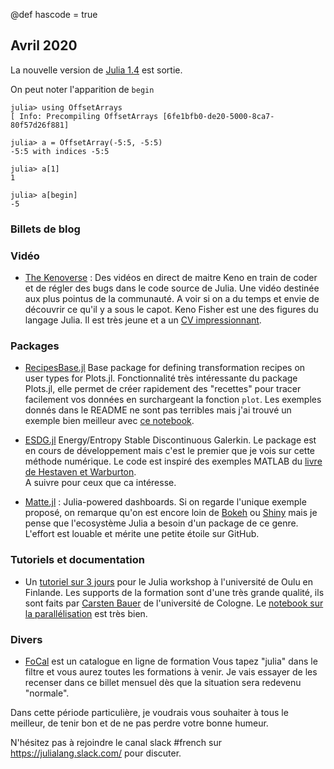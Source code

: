 @def hascode = true
## Avril 2020

La nouvelle version de [Julia 1.4](https://github.com/JuliaLang/julia/blob/v1.4.0-rc2/NEWS.md) est sortie.

On peut noter l'apparition de `begin`

```julia-repl
julia> using OffsetArrays
[ Info: Precompiling OffsetArrays [6fe1bfb0-de20-5000-8ca7-80f57d26f881]

julia> a = OffsetArray(-5:5, -5:5)
-5:5 with indices -5:5

julia> a[1]
1

julia> a[begin]
-5
```

### Billets de blog

### Vidéo

- [The Kenoverse](https://www.twitch.tv/videos/568689044) : Des vidéos en direct de
maitre Keno en train de coder et de régler des bugs dans le code source de Julia. 
Une vidéo destinée aux plus pointus de la communauté.  A voir si on a du temps 
et envie de découvrir ce qu'il y a sous le capot. Keno Fisher est
une des figures du langage Julia. Il est très jeune et a un [CV impressionnant](https://juliacomputing.com/communication/2018/11/19/30u30.html).

### Packages 

- [RecipesBase.jl](https://github.com/JuliaPlots/RecipesBase.jl) Base package 
for defining transformation recipes on user types for Plots.jl. Fonctionnalité 
très intéressante du package Plots.jl, elle permet de créer rapidement des 
"recettes" pour tracer facilement vos données en surchargeant la fonction `plot`. 
Les exemples donnés dans le README ne sont pas terribles mais j'ai trouvé un 
exemple bien meilleur avec [ce notebook](https://github.com/JuliaPlots/ExamplePlots.jl/blob/master/notebooks/usertype_recipes.ipynb).

- [ESDG.jl](https://github.com/jlchan/ESDG.jl) Energy/Entropy Stable Discontinuous Galerkin.
Le package est en cours de développement mais c'est le premier que je vois sur 
cette méthode numérique. Le code est inspiré des exemples 
MATLAB du [livre de Hestaven et Warburton](https://link.springer.com/book/10.1007/978-0-387-72067-8).  
A suivre pour ceux que ca intéresse.

- [Matte.jl](https://github.com/angusmoore/Matte.jl) : Julia-powered dashboards.
Si on regarde l'unique exemple proposé, on remarque qu'on est encore loin de 
[Bokeh](https://docs.bokeh.org/en/latest/docs/gallery.html) ou [Shiny](https://shiny.rstudio.com/gallery/) mais je pense que l'ecosystème Julia a besoin d'un package de 
ce genre. L'effort est louable et mérite une petite étoile sur GitHub.

### Tutoriels et documentation

- Un [tutoriel sur 3 jours](https://github.com/crstnbr/JuliaOulu20) pour le 
Julia workshop à l'université de Oulu en Finlande. Les supports de la formation
sont d'une très grande qualité, ils sont faits par [Carsten Bauer](https://github.com/crstnbr)
de l'université de Cologne. Le [notebook sur la parallélisation](https://github.com/crstnbr/JuliaOulu20/blob/master/Day3/1_parallel_computing.ipynb) est très bien.

### Divers

- [FoCal](https://formation-calcul.fr) est un catalogue en ligne de formation 
Vous tapez "julia" dans le filtre et vous aurez toutes les formations à venir.
Je vais essayer de les recenser dans ce billet mensuel dès que la situation sera
redevenu "normale".

Dans cette période particulière, je voudrais vous souhaiter à tous le meilleur,
de tenir bon et de ne pas perdre votre bonne humeur. 

N'hésitez pas à rejoindre le canal slack #french sur https://julialang.slack.com/ pour discuter.
